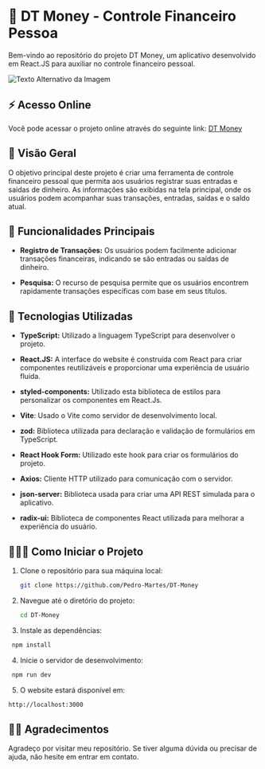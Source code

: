 
# 💸 DT Money - Controle Financeiro Pessoa

Bem-vindo ao repositório do projeto DT Money, um aplicativo desenvolvido em React.JS para auxiliar no controle financeiro pessoal.

![Texto Alternativo da Imagem](https://i.imgur.com/DpSrsAr.png) 

## ⚡ Acesso Online

Você pode acessar o projeto online através do seguinte link:
[DT Money](https://dt-money-fawn-nine.vercel.app/)

## 🎯 Visão Geral

O objetivo principal deste projeto é criar uma ferramenta de controle financeiro pessoal que permita aos usuários registrar suas entradas e saídas de dinheiro. As informações são exibidas na tela principal, onde os usuários podem acompanhar suas transações, entradas, saídas e o saldo atual.

## 🤖 Funcionalidades Principais

- **Registro de Transações:** Os usuários podem facilmente adicionar transações financeiras, indicando se são entradas ou saídas de dinheiro.

- **Pesquisa:** O recurso de pesquisa permite que os usuários encontrem rapidamente transações específicas com base em seus títulos.



## 👾 Tecnologias Utilizadas

- **TypeScript:** Utilizado a linguagem TypeScript para desenvolver o projeto.

- **React.JS:**  A interface do website é construída com React para criar componentes reutilizáveis e proporcionar uma experiência de usuário fluida.

- **styled-components:** Utilizado esta biblioteca de estilos para personalizar os componentes em React.Js.

- **Vite**: Usado o Vite como servidor de desenvolvimento local.

- **zod:**  Biblioteca utilizada para declaração e validação de formulários em TypeScript.

- **React Hook Form:** Utilizado este hook para criar os formulários do projeto.

- **Axios:**  Cliente HTTP utilizado para comunicação com o servidor.

- **json-server:** Biblioteca usada para criar uma API REST simulada para o aplicativo.

- **radix-ui:** Biblioteca de componentes React utilizada para melhorar a experiência do usuário.

## 👨🏻‍💻 Como Iniciar o Projeto

1. Clone o repositório para sua máquina local:

   ```bash
   git clone https://github.com/Pedro-Martes/DT-Money
   ```
2. Navegue até o diretório do projeto:

   ```bash
   cd DT-Money
   ```

3. Instale as dependências:
  ```bash
   npm install
```
4. Inicie o servidor de desenvolvimento:
  ```bash
   npm run dev
```
5. O website estará disponível em:
  ```bash
 http://localhost:3000
 ```

## 🙏🏼 Agradecimentos
Agradeço por visitar meu repositório. Se tiver alguma dúvida ou precisar de ajuda, não hesite em entrar em contato.


